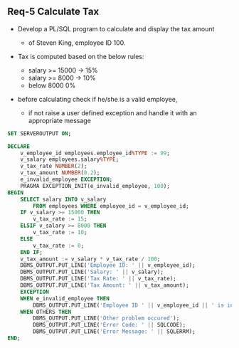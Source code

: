 
## Req-5 Calculate Tax

- Develop a PL/SQL program to calculate and display the tax amount 
    - of Steven King, employee ID 100.
- Tax is computed based on the below rules:
    - salary >= 15000 -> 15%
    - salary >= 8000 -> 10%
    - below 8000 0%

- before calculating check if he/she is a valid employee, 
    - if not raise a user defined exception and handle it with an appropriate message



```sql
SET SERVEROUTPUT ON;

DECLARE
    v_employee_id employees.employee_id%TYPE := 99;
    v_salary employees.salary%TYPE;
    v_tax_rate NUMBER(2);
    v_tax_amount NUMBER(8.2);
    e_invalid_employee EXCEPTION;
    PRAGMA EXCEPTION_INIT(e_invalid_employee, 100);
BEGIN
    SELECT salary INTO v_salary
        FROM employees WHERE employee_id = v_employee_id;
    IF v_salary >= 15000 THEN
        v_tax_rate := 15;
    ELSIF v_salary >= 8000 THEN
        v_tax_rate := 10;
    ELSE
        v_tax_rate := 0;
    END IF;
    v_tax_amount := v_salary * v_tax_rate / 100;
    DBMS_OUTPUT.PUT_LINE('Employee ID: ' || v_employee_id);
    DBMS_OUTPUT.PUT_LINE('Salary: ' || v_salary);
    DBMS_OUTPUT.PUT_LINE('Tax Rate: ' || v_tax_rate);
    DBMS_OUTPUT.PUT_LINE('Tax Amount: ' || v_tax_amount);
    EXCEPTION
    WHEN e_invalid_employee THEN
        DBMS_OUTPUT.PUT_LINE('Employee ID ' || v_employee_id || ' is invalid');
    WHEN OTHERS THEN
        DBMS_OUTPUT.PUT_LINE('Other problem occured');
        DBMS_OUTPUT.PUT_LINE('Error Code: ' || SQLCODE);
        DBMS_OUTPUT.PUT_LINE('Error Message: ' || SQLERRM);
END;
```
